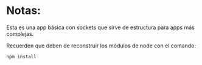 # Notas:

Esta es una app básica con sockets que sirve de estructura para apps más complejas.

Recuerden que deben de reconstruir los módulos de node con el comando:

```
npm install
```
